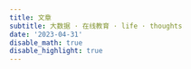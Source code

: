 ```yaml
---
title: 文章
subtitle: 大数据 · 在线教育 · life · thoughts
date: '2023-04-31'
disable_math: true
disable_highlight: true
---
```

